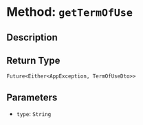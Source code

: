 # Method: `getTermOfUse`

## Description



## Return Type
`Future<Either<AppException, TermOfUseDto>>`

## Parameters

- `type`: `String`
